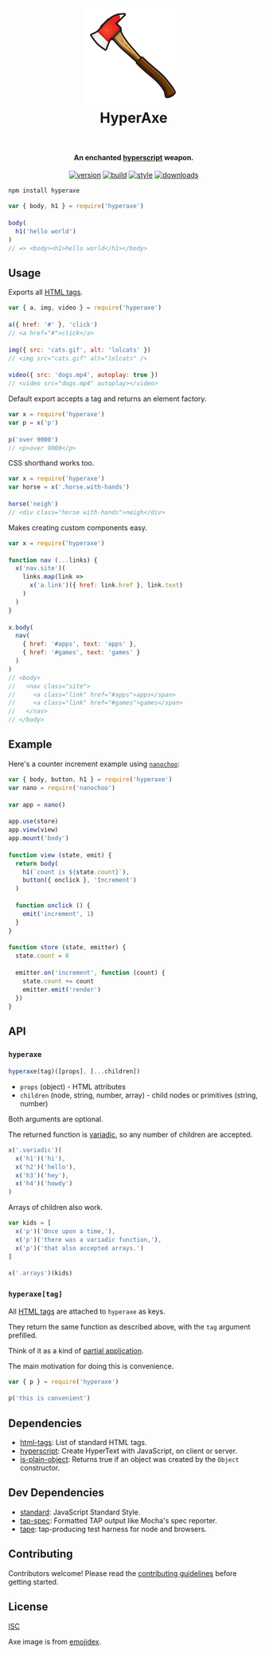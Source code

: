 <h1 align="center">
  <br>
  <img src="./axe.png" alt="HyperAxe" width="200">
  <br>
  HyperAxe
  <br>
  <br>
</h1>

<h4 align="center">An enchanted <a href="https://github.com/hyperhype/hyperscript">hyperscript</a> weapon.</h4>

<p align="center">
  <a href="https://www.npmjs.com/package/hyperaxe"><img src="https://img.shields.io/npm/v/hyperaxe.svg?style=flat-square" alt="version"></a>
  <a href="https://travis-ci.org/ungoldman/hyperaxe"><img src="https://img.shields.io/travis/ungoldman/hyperaxe/master.svg?style=flat-square" alt="build"></a>
  <a href="http://standardjs.com/"><img src="https://img.shields.io/badge/code%20style-standard-brightgreen.svg?style=flat-square" alt="style"></a>
  <a href="https://www.npmjs.com/package/hyperaxe"><img src="https://img.shields.io/npm/dm/hyperaxe.svg?style=flat-square" alt="downloads"></a>
</p>

```sh
npm install hyperaxe
```

```js
var { body, h1 } = require('hyperaxe')

body(
  h1('hello world')
)
// => <body><h1>hello world</h1></body>
```

## Usage

Exports all [HTML tags](https://ghub.io/html-tags).

```js
var { a, img, video } = require('hyperaxe')

a({ href: '#' }, 'click')
// <a href="#">click</a>

img({ src: 'cats.gif', alt: 'lolcats' })
// <img src="cats.gif" alt="lolcats" />

video({ src: 'dogs.mp4', autoplay: true })
// <video src="dogs.mp4" autoplay></video>
```

Default export accepts a tag and returns an element factory.

```js
var x = require('hyperaxe')
var p = x('p')

p('over 9000')
// <p>over 9000</p>
```

CSS shorthand works too.

```js
var x = require('hyperaxe')
var horse = x('.horse.with-hands')

horse('neigh')
// <div class="horse with-hands">neigh</div>
```

Makes creating custom components easy.

```js
var x = require('hyperaxe')

function nav (...links) {
  x('nav.site')(
    links.map(link =>
      x('a.link')({ href: link.href }, link.text)
    )
  )
}

x.body(
  nav(
    { href: '#apps', text: 'apps' },
    { href: '#games', text: 'games' }
  )
)
// <body>
//   <nav class="site">
//     <a class="link" href="#apps">apps</span>
//     <a class="link" href="#games">games</span>
//   </nav>
// </body>
```

## Example

Here's a counter increment example using [`nanochoo`](https://github.com/heyitsmeuralex/nanochoo):

```js
var { body, button, h1 } = require('hyperaxe')
var nano = require('nanochoo')

var app = nano()

app.use(store)
app.view(view)
app.mount('body')

function view (state, emit) {
  return body(
    h1(`count is ${state.count}`),
    button({ onclick }, 'Increment')
  )

  function onclick () {
    emit('increment', 1)
  }
}

function store (state, emitter) {
  state.count = 0

  emitter.on('increment', function (count) {
    state.count += count
    emitter.emit('render')
  })
}
```

## API

### `hyperaxe`

```js
hyperaxe(tag)([props], [...children])
```

- `props` (object) - HTML attributes
- `children` (node, string, number, array) - child nodes or primitives (string, number)

Both arguments are optional.

The returned function is [variadic](https://en.wikipedia.org/wiki/Variadic_function), so any number of children are accepted.

```js
x('.variadic')(
  x('h1')('hi'),
  x('h2')('hello'),
  x('h3')('hey'),
  x('h4')('howdy')
)
```

Arrays of children also work.

```js
var kids = [
  x('p')('Once upon a time,'),
  x('p')('there was a variadic function,'),
  x('p')('that also accepted arrays.')
]

x('.arrays')(kids)
```

### `hyperaxe[tag]`

All [HTML tags](https://ghub.io/html-tags) are attached to `hyperaxe` as keys.

They return the same function as described above, with the `tag` argument prefilled.

Think of it as a kind of [partial application](https://en.wikipedia.org/wiki/Partial_application).

The main motivation for doing this is convenience.

```js
var { p } = require('hyperaxe')

p('this is convenient')
```

## Dependencies

- [html-tags](https://ghub.io/html-tags): List of standard HTML tags.
- [hyperscript](https://ghub.io/hyperscript): Create HyperText with JavaScript, on client or server.
- [is-plain-object](https://ghub.io/is-plain-object): Returns true if an object was created by the `Object` constructor.

## Dev Dependencies

- [standard](https://ghub.io/standard): JavaScript Standard Style.
- [tap-spec](https://ghub.io/tap-spec): Formatted TAP output like Mocha&#39;s spec reporter.
- [tape](https://ghub.io/tape): tap-producing test harness for node and browsers.

## Contributing

Contributors welcome! Please read the [contributing guidelines](CONTRIBUTING.md) before getting started.

## License

[ISC](LICENSE.md)

Axe image is from [emojidex](https://emojidex.com/emoji/axe).
